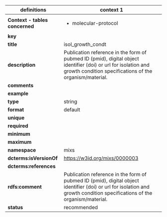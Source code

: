 

| definitions | context 1 |
|-|-|
| **Context - tables concerned** | <ul><li>molecular-protocol</li></ul> |
| **key** |  |
| **title** | isol_growth_condt |
| **description** | Publication reference in the form of pubmed ID (pmid), digital object identifier (doi) or url for isolation and growth condition specifications of the organism/material. |
| **comments** |  |
| **example** |  |
| **type** | string |
| **format** | default |
| **unique** |  |
| **required** |  |
| **minimum** |  |
| **maximum** |  |
| **namespace** | mixs |
| **dcterms:isVersionOf** | https://w3id.org/mixs/0000003 |
| **dcterms:references** |  |
| **rdfs:comment** | Publication reference in the form of pubmed ID (pmid), digital object identifier (doi) or url for isolation and growth condition specifications of the organism/material. |
| **status** | recommended |
